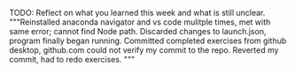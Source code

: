 TODO: Reflect on what you learned this week and what is still unclear.
"""Reinstalled anaconda navigator and vs code mulitple times, met with same error; cannot find Node path. Discarded changes to launch.json, program finally began running. Committed completed exercises from github desktop, github.com could not verify my commit to the repo. Reverted my commit, had to redo exercises.
"""
